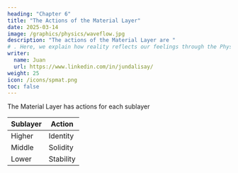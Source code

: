 ```yaml
---
heading: "Chapter 6"
title: "The Actions of the Material Layer"
date: 2025-03-14
image: /graphics/physics/waveflow.jpg
description: "The actions of the Material Layer are "
# . Here, we explain how reality reflects our feelings through the Physics concept of particle-spin
writer:
  name: Juan
  url: https://www.linkedin.com/in/jundalisay/
weight: 25
icon: /icons/spmat.png
toc: false
---
```



The Material Layer has actions for each sublayer

Sublayer | Action
--- | ---
Higher | Identity
Middle | Solidity
Lower | Stability



<!-- ---
heading: Chapter 6
title: "The Fine and Hyperfine Structure of the Atom"
# date: 2024-07-14
image: /graphics/physics/hyperfine.jpg
description: "The Fine"
weight: 24
writer:
  name: Juan
  url: https://www.linkedin.com/in/jundalisay/
icon: /icons/spmat.png
toc: false
draft: true
---


The Fine and Hyperfine Structure of the Atom is about its aetherspace.


### Electron SHells as Aetherspace Orbits

 -->